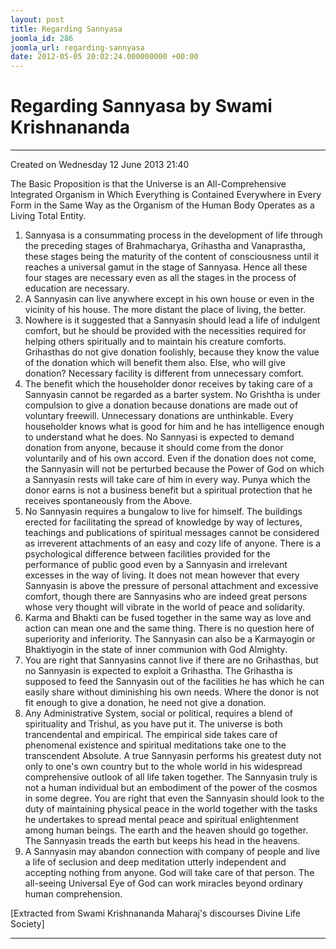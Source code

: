 ```yaml
---
layout: post
title: Regarding Sannyasa
joomla_id: 286
joomla_url: regarding-sannyasa
date: 2012-05-05 20:02:24.000000000 +00:00
---
```

  

# Regarding Sannyasa by Swami Krishnananda

* * *  


Created on Wednesday 12 June 2013 21:40

The Basic Proposition is that the Universe is an All-Comprehensive Integrated Organism in Which Everything is Contained Everywhere in Every Form in the Same Way as the Organism of the Human Body Operates as a Living Total Entity.

1. Sannyasa is a consummating process in the development of life through the preceding stages of Brahmacharya, Grihastha and Vanaprastha, these stages being the maturity of the content of consciousness until it reaches a universal gamut in the stage of Sannyasa. Hence all these four stages are necessary even as all the stages in the process of education are necessary. 
2. A Sannyasin can live anywhere except in his own house or even in the vicinity of his house. The more distant the place of living, the better. 
3. Nowhere is it suggested that a Sannyasin should lead a life of indulgent comfort, but he should be provided with the necessities required for helping others spiritually and to maintain his creature comforts. Grihasthas do not give donation foolishly, because they know the value of the donation which will benefit them also. Else, who will give donation? Necessary facility is different from unnecessary comfort.
4. The benefit which the householder donor receives by taking care of a Sannyasin cannot be regarded as a barter system. No Grishtha is under compulsion to give a donation because donations are made out of voluntary freewill. Unnecessary donations are unthinkable. Every householder knows what is good for him and he has intelligence enough to understand what he does. No Sannyasi is expected to demand donation from anyone, because it should come from the donor voluntarily and of his own accord. Even if the donation does not come, the Sannyasin will not be perturbed because the Power of God on which a Sannyasin rests will take care of him in every way. Punya which the donor earns is not a business benefit but a spiritual protection that he receives spontaneously from the Above.
5. No Sannyasin requires a bungalow to live for himself. The buildings erected for facilitating the spread of knowledge by way of lectures, teachings and publications of spiritual messages cannot be considered as irreverent attachments of an easy and cozy life of anyone. There is a psychological difference between facilities provided for the performance of public good even by a Sannyasin and irrelevant excesses in the way of living. It does not mean however that every Sannyasin is above the pressure of personal attachment and excessive comfort, though there are Sannyasins who are indeed great persons whose very thought will vibrate in the world of peace and solidarity.
6. Karma and Bhakti can be fused together in the same way as love and action can mean one and the same thing. There is no question here of superiority and inferiority. The Sannyasin can also be a Karmayogin or Bhaktiyogin in the state of inner communion with God Almighty. 
7. You are right that Sannyasins cannot live if there are no Grihasthas, but no Sannyasin is expected to exploit a Grihastha. The Grihastha is supposed to feed the Sannyasin out of the facilities he has which he can easily share without diminishing his own needs. Where the donor is not fit enough to give a donation, he need not give a donation. 
8. Any Administrative System, social or political, requires a blend of spirituality and Trishul, as you have put it. The universe is both trancendental and empirical. The empirical side takes care of phenomenal existence and spiritual meditations take one to the transcendent Absolute. A true Sannyasin performs his greatest duty not only to one's own country but to the whole world in his widespread comprehensive outlook of all life taken together. The Sannyasin truly is not a human individual but an embodiment of the power of the cosmos in some degree. You are right that even the Sannyasin should look to the duty of maintaining physical peace in the world together with the tasks he undertakes to spread mental peace and spiritual enlightenment among human beings. The earth and the heaven should go together. The Sannyasin treads the earth but keeps his head in the heavens.
9. A Sannyasin may abandon connection with company of people and live a life of seclusion and deep meditation utterly independent and accepting nothing from anyone. God will take care of that person. The all-seeing Universal Eye of God can work miracles beyond ordinary human comprehension.

[Extracted from Swami Krishnananda Maharaj's discourses Divine Life Society]

* * *





  
